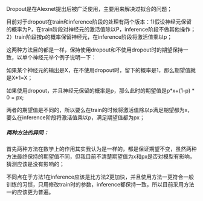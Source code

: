 Dropout是在Alexnet提出后被广泛使用，主要用来解决过拟合的问题；

目前对于dropout在train和inference阶段的处理有两个版本：1)假设神经元保留的概率为P，在train阶段对神经元的激活值除以P，inference阶段不做其他操作；2）train阶段按p的概率保留神经元，在inference阶段将激活值乘以p；

这两种方法目的都是一样，保持使用dropout和不使用dropout时的期望保持一致，以单个神经元举个例子说明一下：

如果某个神经元的输出是X，在不使用dropout时，留下的概率是1，那么期望值就是X*1=X；

如果使用dropout，并且神经元保留的概率是p，那么此时的期望值是p*x+(1-p) * 0 = px;

两者的期望值是不同的，所以要么在train的时候将激活值除以p满足期望都为x，要么在inference阶段将激活值乘以p，满足期望值都为px；

##### 两种方法的异同：

首先两种方法在数学上的作用其实我认为是一样的，都是保证期望不变，虽然两种方法最终保持的期望值不同，但我目前不清楚期望值为x和px是否对模型有影响，猜测应该是没有影响的；

不同点在于方法1在inference应该是比方法2更加快，并且使用方法一更符合一般训练的习惯，只用修改train时的参数，inference都保持一致，所以目前采用方法一的应该更为普遍。